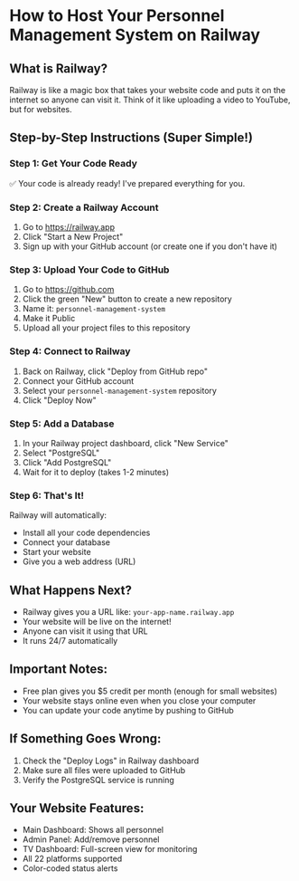 # How to Host Your Personnel Management System on Railway

## What is Railway?
Railway is like a magic box that takes your website code and puts it on the internet so anyone can visit it. Think of it like uploading a video to YouTube, but for websites.

## Step-by-Step Instructions (Super Simple!)

### Step 1: Get Your Code Ready
✅ Your code is already ready! I've prepared everything for you.

### Step 2: Create a Railway Account
1. Go to https://railway.app
2. Click "Start a New Project"
3. Sign up with your GitHub account (or create one if you don't have it)

### Step 3: Upload Your Code to GitHub
1. Go to https://github.com
2. Click the green "New" button to create a new repository
3. Name it: `personnel-management-system`
4. Make it Public
5. Upload all your project files to this repository

### Step 4: Connect to Railway
1. Back on Railway, click "Deploy from GitHub repo"
2. Connect your GitHub account
3. Select your `personnel-management-system` repository
4. Click "Deploy Now"

### Step 5: Add a Database
1. In your Railway project dashboard, click "New Service"
2. Select "PostgreSQL" 
3. Click "Add PostgreSQL"
4. Wait for it to deploy (takes 1-2 minutes)

### Step 6: That's It!
Railway will automatically:
- Install all your code dependencies
- Connect your database
- Start your website
- Give you a web address (URL)

## What Happens Next?
- Railway gives you a URL like: `your-app-name.railway.app`
- Your website will be live on the internet!
- Anyone can visit it using that URL
- It runs 24/7 automatically

## Important Notes:
- Free plan gives you $5 credit per month (enough for small websites)
- Your website stays online even when you close your computer
- You can update your code anytime by pushing to GitHub

## If Something Goes Wrong:
1. Check the "Deploy Logs" in Railway dashboard
2. Make sure all files were uploaded to GitHub
3. Verify the PostgreSQL service is running

## Your Website Features:
- Main Dashboard: Shows all personnel
- Admin Panel: Add/remove personnel  
- TV Dashboard: Full-screen view for monitoring
- All 22 platforms supported
- Color-coded status alerts